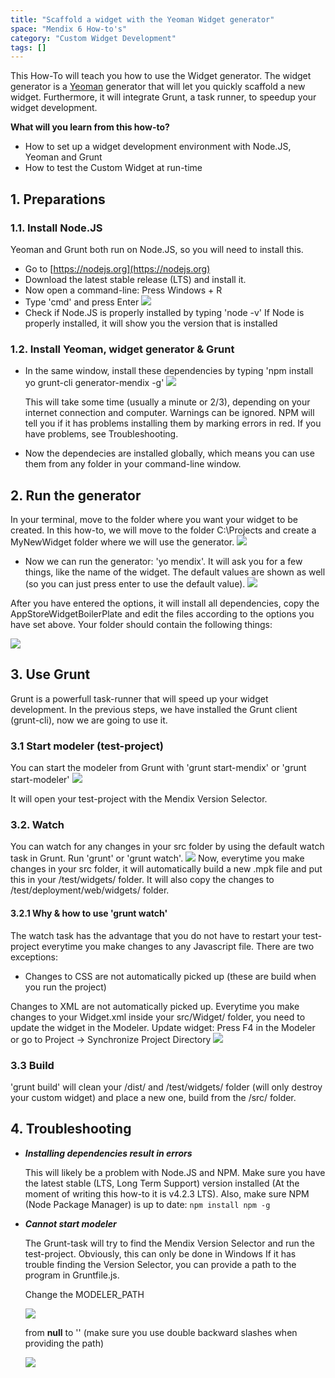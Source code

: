 ```yaml
---
title: "Scaffold a widget with the Yeoman Widget generator"
space: "Mendix 6 How-to's"
category: "Custom Widget Development"
tags: []
---
```

This How-To will teach you how to use the Widget generator. The widget generator is a [Yeoman](http://yeoman.io/) generator that will let you quickly scaffold a new widget. Furthermore, it will integrate Grunt, a task runner, to speedup your widget development.

**What will you learn from this how-to?**

*   How to set up a widget development environment with Node.JS, Yeoman and Grunt
*   How to test the Custom Widget at run-time

## 1\. Preparations

### 1.1\. Install Node.JS

Yeoman and Grunt both run on Node.JS, so you will need to install this.

*   Go to [https://nodejs.org](https://nodejs.org)
*   Download the latest stable release (LTS) and install it.
*   Now open a command-line: Press Windows + R
*   Type 'cmd' and press Enter
    ![](attachments/19202547/19398836.png)
*   Check if Node.JS is properly installed by typing 'node -v'
    If Node is properly installed, it will show you the version that is installed

### 1.2\. Install Yeoman, widget generator & Grunt

*   In the same window, install these dependencies by typing 'npm install yo grunt-cli generator-mendix -g'
    ![](attachments/19202547/19398837.png)

    This will take some time (usually a minute or 2/3), depending on your internet connection and computer. Warnings can be ignored. NPM will tell you if it has problems installing them by marking errors in red. If you have problems, see Troubleshooting.
*   Now the dependecies are installed globally, which means you can use them from any folder in your command-line window.

## 2\. Run the generator

In your terminal, move to the folder where you want your widget to be created. In this how-to, we will move to the folder C:\Projects and create a MyNewWidget folder where we will use the generator.
![](attachments/19202547/19398838.png)

*   Now we can run the generator: 'yo mendix'. It will ask you for a few things, like the name of the widget. The default values are shown as well (so you can just press enter to use the default value).
    ![](attachments/19202547/19398839.png)

After you have entered the options, it will install all dependencies, copy the AppStoreWidgetBoilerPlate and edit the files according to the options you have set above. Your folder should contain the following things:

![](attachments/19202547/19398840.png)

## 3\. Use Grunt

Grunt is a powerfull task-runner that will speed up your widget development. In the previous steps, we have installed the Grunt client (grunt-cli), now we are going to use it.

### 3.1 Start modeler (test-project)

You can start the modeler from Grunt with 'grunt start-mendix' or 'grunt start-modeler'
![](attachments/19202547/19398841.png)

It will open your test-project with the Mendix Version Selector.

### 3.2\. Watch

You can watch for any changes in your src folder by using the default watch task in Grunt. Run 'grunt' or 'grunt watch'.
![](attachments/19202547/19398842.png)
Now, everytime you make changes in your src folder, it will automatically build a new .mpk file and put this in your /test/widgets/ folder. It will also copy the changes to /test/deployment/web/widgets/ folder.

#### 3.2.1 Why & how to use 'grunt watch'

The watch task has the advantage that you do not have to restart your test-project everytime you make changes to any Javascript file. There are two exceptions:

*   Changes to CSS are not automatically picked up (these are build when you run the project)

Changes to XML are not automatically picked up. Everytime you make changes to your Widget.xml inside your src/Widget/ folder, you need to update the widget in the Modeler.
Update widget:
Press F4 in the Modeler or go to Project -> Synchronize Project Directory
![](attachments/19202547/19398843.png)

### 3.3 Build

'grunt build' will clean your /dist/ and /test/widgets/ folder (will only destroy your custom widget) and place a new one, build from the /src/ folder.

## 4\. Troubleshooting

*   _**Installing dependencies result in errors**_

    This will likely be a problem with Node.JS and NPM. Make sure you have the latest stable (LTS, Long Term Support) version installed (At the moment of writing this how-to it is v4.2.3 LTS). Also, make sure NPM (Node Package Manager) is up to date: ``npm install npm -g``
*   _**Cannot start modeler**_

    The Grunt-task will try to find the Mendix Version Selector and run the test-project. Obviously, this can only be done in Windows
    If it has trouble finding the Version Selector, you can provide a path to the program in Gruntfile.js.

    Change the MODELER_PATH

    ![](attachments/19202547/19398844.png)

    from **null** to \'<path to VersionSelector.exe>\' (make sure you use double backward slashes when providing the path)

    ![](attachments/19202547/19398845.png)
